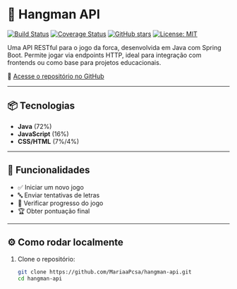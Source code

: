 # 🧠 Hangman API

[![Build Status](https://github.com/MariaaPcsa/hangman-api/actions/workflows/maven.yml/badge.svg)](https://github.com/MariaaPcsa/hangman-api/actions)
[![Coverage Status](https://codecov.io/gh/MariaaPcsa/hangman-api/branch/main/graph/badge.svg)](https://codecov.io/gh/MariaaPcsa/hangman-api)
[![GitHub stars](https://img.shields.io/github/stars/MariaaPcsa/hangman-api?style=social)](https://github.com/MariaaPcsa/hangman-api/stargazers)
[![License: MIT](https://img.shields.io/badge/License-MIT-green.svg)](https://github.com/MariaaPcsa/hangman-api/blob/main/LICENSE)

Uma API RESTful para o jogo da forca, desenvolvida em Java com Spring Boot. Permite jogar via endpoints HTTP, ideal para integração com frontends ou como base para projetos educacionais.

🔗 [Acesse o repositório no GitHub](https://github.com/MariaaPcsa/hangman-api)

---

## 📦 Tecnologias

- **Java** (72%)
- **JavaScript** (16%)
- **CSS/HTML** (7%/4%)

---

## 🚀 Funcionalidades

- ✅ Iniciar um novo jogo
- 🔤 Enviar tentativas de letras
- 🧩 Verificar progresso do jogo
- 🏆 Obter pontuação final

---

## ⚙️ Como rodar localmente

1. Clone o repositório:

   ```bash
   git clone https://github.com/MariaaPcsa/hangman-api.git
   cd hangman-api
